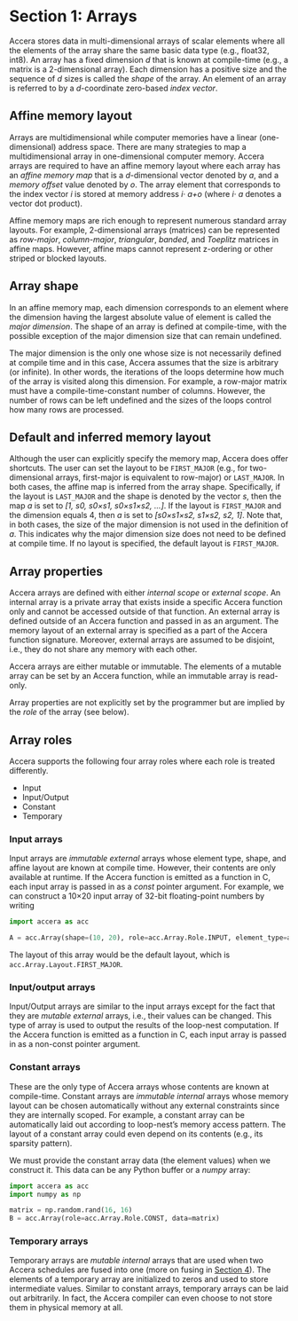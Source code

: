 [//]: # (Project: Accera)
[//]: # (Version: v1.2.1)

# Section 1: Arrays
Accera stores data in multi-dimensional arrays of scalar elements where all the elements of the array share the same basic data type (e.g., float32, int8). An array has a fixed dimension *d* that is known at compile-time (e.g., a matrix is a 2-dimensional array). Each dimension has a positive size and the sequence of *d* sizes is called the *shape* of the array. An element of an array is referred to by a *d*-coordinate zero-based *index vector*.

## Affine memory layout
Arrays are multidimensional while computer memories have a linear (one-dimensional) address space. There are many strategies to map a multidimensional array in one-dimensional computer memory. Accera arrays are required to have an affine memory layout where each array has an *affine memory map* that is a *d*-dimensional vector denoted by *a*, and a *memory offset* value denoted by *o*. The array element that corresponds to the index vector *i* is stored at memory address *i&middot; a+o* (where *i&middot; a* denotes a vector dot product).

Affine memory maps are rich enough to represent numerous standard array layouts. For example, 2-dimensional arrays (matrices) can be represented as *row-major*, *column-major*, *triangular*, *banded*, and *Toeplitz* matrices in affine maps. However, affine maps cannot represent z-ordering or other striped or blocked layouts.

[comment]: # (MISSING: add a mechanism that would support z-order, blocked, and striped arrays. Basically, this is equivalent to adding mod and floordiv operations to the memory map. Alternatively, this could be achieved by somehow adding split and reorder operations to arrays.)

## Array shape
In an affine memory map, each dimension corresponds to an element where the dimension having the largest absolute value of element is called the *major dimension*. The shape of an array is defined at compile-time, with the possible exception of the major dimension size that can remain undefined.

The major dimension is the only one whose size is not necessarily defined at compile time and in this case, Accera assumes that the size is arbitrary (or infinite). In other words, the iterations of the loops determine how much of the array is visited along this dimension. For example, a row-major matrix must have a compile-time-constant number of columns. However, the number of rows can be left undefined and the sizes of the loops control how many rows are processed.

## Default and inferred memory layout
Although the user can explicitly specify the memory map, Accera does offer shortcuts. The user can set the layout to be `FIRST_MAJOR` (e.g., for two-dimensional arrays, first-major is equivalent to row-major) or `LAST_MAJOR`. In both cases, the affine map is inferred from the array shape. Specifically, if the layout is `LAST_MAJOR` and the shape is denoted by the vector *s*, then the map *a* is set to *[1, s0, s0&times;s1, s0&times;s1&times;s2, ...]*. If the layout is `FIRST_MAJOR` and the dimension equals 4, then *a* is set to *[s0&times;s1&times;s2, s1&times;s2, s2, 1]*. Note that, in both cases, the size of the major dimension is not used in the definition of *a*. This indicates why the major dimension size does not need to be defined at compile time. If no layout is specified, the default layout is `FIRST_MAJOR`.

## Array properties
Accera arrays are defined with either *internal scope* or *external scope*. An internal array is a private array that exists inside a specific Accera function only and cannot be accessed outside of that function. An external array is defined outside of an Accera function and passed in as an argument. The memory layout of an external array is specified as a part of the Accera function signature. Moreover, external arrays are assumed to be disjoint, i.e., they do not share any memory with each other.

Accera arrays are either mutable or immutable. The elements of a mutable array can be set by an Accera function, while an immutable array is read-only.

Array properties are not explicitly set by the programmer but are implied by the *role* of the array (see below).

## Array roles
Accera supports the following four array roles where each role is treated differently. 
-	Input
-	Input/Output
-	Constant
-	Temporary 


### Input arrays
Input arrays are *immutable external* arrays whose element type, shape, and affine layout are known at compile time. However, their contents are only available at runtime. If the Accera function is emitted as a function in C, each input array is passed in as a *const* pointer argument. For example, we can construct a 10&times;20 input array of 32-bit floating-point numbers by writing
```python
import accera as acc

A = acc.Array(shape=(10, 20), role=acc.Array.Role.INPUT, element_type=acc.ScalarType.float32)
```
The layout of this array would be the default layout, which is `acc.Array.Layout.FIRST_MAJOR`.

### Input/output arrays
Input/Output arrays are similar to the input arrays except for the fact that they are *mutable external* arrays, i.e., their values can be changed. This type of array is used to output the results of the loop-nest computation. If the Accera function is emitted as a function in C, each input array is passed in as a non-const pointer argument.

### Constant arrays
These are the only type of Accera arrays whose contents are known at compile-time. Constant arrays are *immutable internal* arrays whose memory layout can be chosen automatically without any external constraints since they are internally scoped. For example, a constant array can be automatically laid out according to loop-nest’s memory access pattern. The layout of a constant array could even depend on its contents (e.g., its sparsity pattern). 

We must provide the constant array data (the element values) when we construct it. This data can be any Python buffer or a *numpy* array:
```python
import accera as acc
import numpy as np

matrix = np.random.rand(16, 16)
B = acc.Array(role=acc.Array.Role.CONST, data=matrix)
```

### Temporary arrays
Temporary arrays are *mutable internal* arrays that are used when two Accera schedules are fused into one (more on fusing in [Section 4](<04%20Fusing.md>)). The elements of a temporary array are initialized to zeros and used to store intermediate values. Similar to constant arrays, temporary arrays can be laid out arbitrarily. In fact, the Accera compiler can even choose to not store them in physical memory at all. 


<div style="page-break-after: always;"></div>
